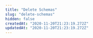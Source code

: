 ```yaml
---
title: "Delete Schemas"
slug: "delete-schemas"
hidden: false
createdAt: "2020-11-20T21:23:19.272Z"
updatedAt: "2020-11-20T21:23:19.272Z"
---
```

